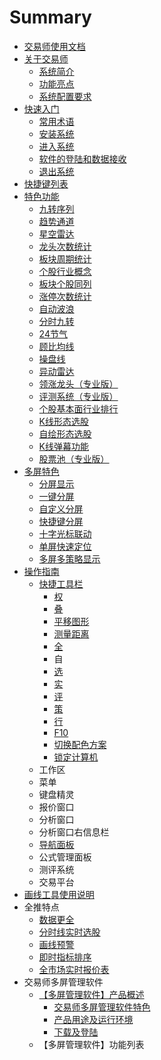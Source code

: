 # Summary

* [交易师使用文档](README.md)
* [关于交易师](chapter1/xi-tong-jian-jie.md)
  * [系统简介](chapter1/xi-tong-jian-jie.md)
  * [功能亮点](chapter1/gong-neng-liang-dian.md)
  * [系统配置要求](chapter1/xi-tong-pei-zhi-yao-qiu.md)
* [快速入门](gong-neng-liang-dian/chang-yong-zhu-yu.md)
  * [常用术语](gong-neng-liang-dian/chang-yong-zhu-yu.md)
  * [安装系统](gong-neng-liang-dian/an-zhuang-xi-tong.md)
  * [进入系统 ](gong-neng-liang-dian/jin-ru-xi-tong.md)
  * [软件的登陆和数据接收](gong-neng-liang-dian/ruan-jian-de-deng-lu-he-shu-ju-jie-shou.md)
  * [退出系统](gong-neng-liang-dian/tui-chu-xi-tong.md)
* [快捷键列表](xi-tong-jian-jie.md)
* [特色功能](te-se-gong-neng/jiu-zhuan-xu-lie.md)
  * [九转序列](te-se-gong-neng/jiu-zhuan-xu-lie.md)
  * [趋势通道](te-se-gong-neng/qu-shi-tong-dao.md)
  * [星空雷达](te-se-gong-neng/xing-kong-lei-da.md)
  * [龙头次数统计](te-se-gong-neng/long-tou-ci-shu-tong-ji.md)
  * [板块周期统计](te-se-gong-neng/ban-kuai-zhou-qi-tong-ji.md)
  * [个股行业概念](te-se-gong-neng/ge-gu-xing-ye-gai-nian.md)
  * [板块个股同列](te-se-gong-neng/ban-kuai-ge-gu-tong-lie.md)
  * [涨停次数统计](te-se-gong-neng/zhang-ting-ci-shu-tong-ji.md)
  * [自动波浪](te-se-gong-neng/zi-dong-bo-lang.md)
  * [分时九转](te-se-gong-neng/fen-shi-jiu-zhuan.md)
  * [24节气](te-se-gong-neng/24jie-qi.md)
  * [顾比均线](te-se-gong-neng/gu-bi-jun-xian.md)
  * [操盘线](te-se-gong-neng/cao-pan-xian.md)
  * [异动雷达](te-se-gong-neng/yi-dong-lei-da.md)
  * [领涨龙头（专业版）](te-se-gong-neng/ling-zhang-long-tou-ff08-zhuan-ye-ban-ff09.md)
  * [评测系统（专业版）](te-se-gong-neng/ping-ce-xi-tong-ff08-zhuan-ye-ban-ff09.md)
  * [个股基本面行业排行](te-se-gong-neng/ge-gu-ji-ben-mian-xing-ye-pai-xing.md)
  * [K线形态选股](te-se-gong-neng/kxian-xing-tai-xuan-gu.md)
  * [自绘形态选股](te-se-gong-neng/zi-hui-xing-tai-xuan-gu.md)
  * [K线弹幕功能](te-se-gong-neng/kxian-dan-mu-gong-neng.md)
  * [股票池（专业版）](te-se-gong-neng/gu-piao-chi-ff08-zhuan-ye-ban-ff09.md)
* [多屏特色](duo-ping-te-se/fen-ping-xian-shi.md)
  * [分屏显示](duo-ping-te-se/fen-ping-xian-shi.md)
  * [一键分屏](duo-ping-te-se/yi-jian-fen-ping.md)
  * [自定义分屏](duo-ping-te-se/zi-ding-yi-fen-ping.md)
  * [快捷键分屏](duo-ping-te-se/kuai-jie-jian-fen-ping.md)
  * [十字光标联动](duo-ping-te-se/shi-zi-guang-biao-lian-dong.md)
  * [单屏快速定位](duo-ping-te-se/dan-ping-kuai-su-ding-wei.md)
  * [多屏多策略显示](duo-ping-te-se/duo-ping-duo-ce-lve-xian-shi.md)
* [操作指南](cao-zuo-zhi-nan.md)
  * [快捷工具栏](cao-zuo-zhi-nan/kuai-jie-gong-ju-lan.md)
    * [权](cao-zuo-zhi-nan/kuai-jie-gong-ju-lan/quan.md)
    * [叠](cao-zuo-zhi-nan/kuai-jie-gong-ju-lan/die.md)
    * [平移图形](cao-zuo-zhi-nan/kuai-jie-gong-ju-lan/ping-yi-tu-xing.md)
    * [测量距离](cao-zuo-zhi-nan/kuai-jie-gong-ju-lan/ce-liang-ju-li.md)
    * [全](cao-zuo-zhi-nan/kuai-jie-gong-ju-lan/quan1.md)
    * 自
    * [选](cao-zuo-zhi-nan/kuai-jie-gong-ju-lan/xuan.md)
    * [实](cao-zuo-zhi-nan/kuai-jie-gong-ju-lan/shi.md)
    * [评](cao-zuo-zhi-nan/kuai-jie-gong-ju-lan/ping.md)
    * [策](cao-zuo-zhi-nan/kuai-jie-gong-ju-lan/ce.md)
    * [行](cao-zuo-zhi-nan/kuai-jie-gong-ju-lan/xing.md)
    * [F10](cao-zuo-zhi-nan/kuai-jie-gong-ju-lan/f10.md)
    * [切换配色方案](cao-zuo-zhi-nan/kuai-jie-gong-ju-lan/qie-huan-pei-se-fang-an.md)
    * [锁定计算机](cao-zuo-zhi-nan/kuai-jie-gong-ju-lan/suo-ding-ji-suan-ji.md)
  * 工作区
  * 菜单
  * 键盘精灵
  * 报价窗口
  * 分析窗口
  * 分析窗口右信息栏
  * [导航面板](cao-zuo-zhi-nan/dao-hang-mian-ban.md)
  * 公式管理面板
  * 测评系统
  * 交易平台
* [画线工具使用说明](hua-xian-gong-ju-shi-yong-shuo-ming.md)
* 全推特点
  * [数据更全](shu-ju-geng-quan.md)
  * [分时线实时选股](fen-shi-xian-shi-shi-xuan-gu.md)
  * [画线预警](hua-xian-yu-jing.md)
  * [即时指标排序](ji-shi-zhi-biao-pai-xu.md)
  * [全市场实时报价表](quan-shi-chang-shi-shi-bao-jia-biao.md)
* 交易师多屏管理软件
  * [【多屏管理软件】产品概述](3010-duo-ping-guan-li-ruan-jian-3011-chan-pin-gai-shu.md)
    * [交易师多屏管理软件特色](3010-duo-ping-guan-li-ruan-jian-3011-chan-pin-gai-shu/jiao-yi-shi-duo-ping-guan-li-ruan-jian-te-se.md)
    * [产品用途及运行环境](3010-duo-ping-guan-li-ruan-jian-3011-chan-pin-gai-shu/chan-pin-yong-tu-ji-yun-xing-huan-jing.md)
    * [下载及登陆](3010-duo-ping-guan-li-ruan-jian-3011-chan-pin-gai-shu/xia-zai-ji-deng-lu.md)
  * 【多屏管理软件】功能列表

